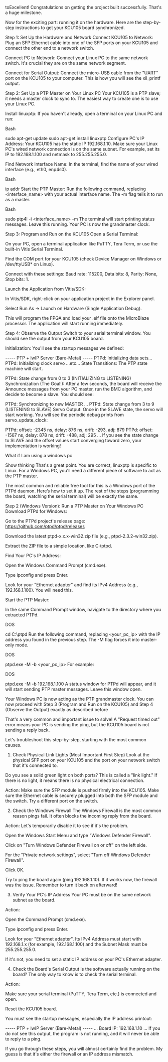 toExcellent! Congratulations on getting the project built successfully. That's a huge milestone.

Now for the exciting part: running it on the hardware. Here are the step-by-step instructions to get your KCU105 board synchronized.

Step 1: Set Up the Hardware and Network
Connect KCU105 to Network: Plug an SFP Ethernet cable into one of the SFP ports on your KCU105 and connect the other end to a network switch.

Connect PC to Network: Connect your Linux PC to the same network switch. It's crucial they are on the same network segment.

Connect for Serial Output: Connect the micro-USB cable from the "UART" port on the KCU105 to your computer. This is how you will see the xil_printf output.

Step 2: Set Up a PTP Master on Your Linux PC
Your KCU105 is a PTP slave; it needs a master clock to sync to. The easiest way to create one is to use your Linux PC.

Install linuxptp: If you haven't already, open a terminal on your Linux PC and run:

Bash

sudo apt-get update
sudo apt-get install linuxptp
Configure PC's IP Address: Your KCU105 has the static IP 192.168.1.10. Make sure your Linux PC's wired network connection is on the same subnet. For example, set its IP to 192.168.1.100 and netmask to 255.255.255.0.

Find Network Interface Name: In the terminal, find the name of your wired interface (e.g., eth0, enp4s0).

Bash

ip addr
Start the PTP Master: Run the following command, replacing <interface_name> with your actual interface name. The -m flag tells it to run as a master.

Bash

sudo ptp4l -i <interface_name> -m
The terminal will start printing status messages. Leave this running. Your PC is now the grandmaster clock.

Step 3: Program and Run on the KCU105
Open a Serial Terminal:

On your PC, open a terminal application like PuTTY, Tera Term, or use the built-in Vitis Serial Terminal.

Find the COM port for your KCU105 (check Device Manager on Windows or /dev/ttyUSB* on Linux).

Connect with these settings: Baud rate: 115200, Data bits: 8, Parity: None, Stop bits: 1.

Launch the Application from Vitis/SDK:

In Vitis/SDK, right-click on your application project in the Explorer panel.

Select Run As -> Launch on Hardware (Single Application Debug).

This will program the FPGA and load your .elf file onto the MicroBlaze processor. The application will start running immediately.

Step 4: Observe the Output
Switch to your serial terminal window. You should see the output from your KCU105 board.

Initialization: You'll see the startup messages we defined:

----- PTP + lwIP Server (Bare-Metal) -----
PTPd: Initializing data sets...
PTPd: Initializing clock servo
...etc...
State Transitions: The PTP state machine will start.

PTPd: State change from 0 to 3  (INITIALIZING to LISTENING)
Synchronization (The Goal!): After a few seconds, the board will receive the Announce messages from your PC master, run the BMC algorithm, and decide to become a slave. You should see:

PTPd: Synchronizing to new MASTER ...
PTPd: State change from 3 to 9  (LISTENING to SLAVE)
Servo Output: Once in the SLAVE state, the servo will start working. You will see the periodic debug prints from servo_update_clock:

PTPd: offset: -2345 ns, delay: 876 ns, drift: -293, adj: 879
PTPd: offset: -1567 ns, delay: 878 ns, drift: -488, adj: 295
...
If you see the state change to SLAVE and the offset values start converging toward zero, your implementation is working!

What if I am using a windows pc




Show thinking
That's a great point. You are correct, linuxptp is specific to Linux. For a Windows PC, you'll need a different piece of software to act as the PTP master.

The most common and reliable free tool for this is a Windows port of the PTPd daemon. Here’s how to set it up. The rest of the steps (programming the board, watching the serial terminal) will be exactly the same.

Step 2 (Windows Version): Run a PTP Master on Your Windows PC
Download PTPd for Windows:

Go to the PTPd project's release page: https://github.com/ptpd/ptpd/releases

Download the latest ptpd-x.x.x-win32.zip file (e.g., ptpd-2.3.2-win32.zip).

Extract the ZIP file to a simple location, like C:\ptpd.

Find Your PC's IP Address:

Open the Windows Command Prompt (cmd.exe).

Type ipconfig and press Enter.

Look for your "Ethernet adapter" and find its IPv4 Address (e.g., 192.168.1.100). You will need this.

Start the PTP Master:

In the same Command Prompt window, navigate to the directory where you extracted PTPd.

DOS

cd C:\ptpd
Run the following command, replacing <your_pc_ip> with the IP address you found in the previous step. The -M flag forces it into master-only mode.

DOS

ptpd.exe -M -b <your_pc_ip>
For example:

DOS

ptpd.exe -M -b 192.168.1.100
A status window for PTPd will appear, and it will start sending PTP master messages. Leave this window open.

Your Windows PC is now acting as the PTP grandmaster clock. You can now proceed with Step 3 (Program and Run on the KCU105) and Step 4 (Observe the Output) exactly as described before

That's a very common and important issue to solve! A "Request timed out" error means your PC is sending the ping, but the KCU105 board is not sending a reply back.

Let's troubleshoot this step-by-step, starting with the most common causes.

1. Check Physical Link Lights (Most Important First Step)
Look at the physical SFP port on your KCU105 and the port on your network switch that it's connected to.

Do you see a solid green light on both ports? This is called a "link light." If there is no light, it means there is no physical electrical connection.

Action: Make sure the SFP module is pushed firmly into the KCU105. Make sure the Ethernet cable is securely plugged into both the SFP module and the switch. Try a different port on the switch.

2. Check the Windows Firewall
The Windows Firewall is the most common reason pings fail. It often blocks the incoming reply from the board.

Action: Let's temporarily disable it to see if it's the problem.

Open the Windows Start Menu and type "Windows Defender Firewall".

Click on "Turn Windows Defender Firewall on or off" on the left side.

For the "Private network settings", select "Turn off Windows Defender Firewall".

Click OK.

Try to ping the board again (ping 192.168.1.10). If it works now, the firewall was the issue. Remember to turn it back on afterward!

3. Verify Your PC's IP Address
Your PC must be on the same network subnet as the board.

Action:

Open the Command Prompt (cmd.exe).

Type ipconfig and press Enter.

Look for your "Ethernet adapter". Its IPv4 Address must start with 192.168.1.x (for example, 192.168.1.100) and the Subnet Mask must be 255.255.255.0.

If it's not, you need to set a static IP address on your PC's Ethernet adapter.

4. Check the Board's Serial Output
Is the software actually running on the board? The only way to know is to check the serial terminal.

Action:

Make sure your serial terminal (PuTTY, Tera Term, etc.) is connected and open.

Reset the KCU105 board.

You must see the startup messages, especially the IP address printout:

----- PTP + lwIP Server (Bare-Metal) -----
...
Board IP: 192.168.1.10
...
If you do not see this output, the program is not running, and it will never be able to reply to a ping.

If you go through these steps, you will almost certainly find the problem. My guess is that it's either the firewall or an IP address mismatch.

